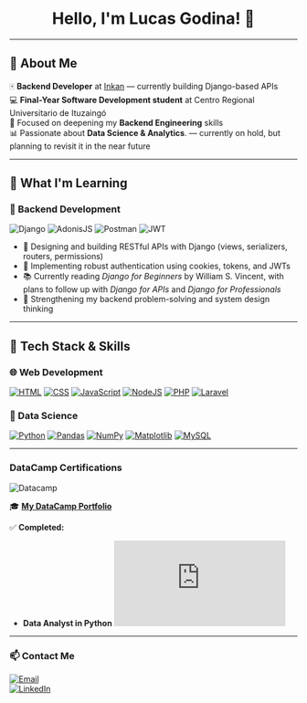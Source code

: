 <h1 align="center">Hello, I'm Lucas Godina! 👋</h1>


---

## 🚀 About Me  

🀄 **Backend Developer** at [Inkan](https://inkan.news)  — currently building Django-based APIs  
💻 **Final-Year Software Development student** at Centro Regional Universitario de Ituzaingó  
🌱 Focused on deepening my **Backend Engineering** skills  
📊 Passionate about **Data Science & Analytics**.  — currently on hold, but planning to revisit it in the near future  

---

## 📘 What I'm Learning

### 🧩 Backend Development

![Django](https://img.shields.io/badge/django-%23092E20.svg?style=for-the-badge&logo=django&logoColor=white)
![AdonisJS](https://img.shields.io/badge/adonisjs-%234e0eef.svg?style=for-the-badge&logo=adonisjs&logoColor=white)
![Postman](https://img.shields.io/badge/Postman-FF6C37?style=for-the-badge&logo=postman&logoColor=white)
![JWT](https://img.shields.io/badge/JWT-black?style=for-the-badge&logo=JSON%20web%20tokens)

- 🧱 Designing and building RESTful APIs with Django (views, serializers, routers, permissions)  
- 🔐 Implementing robust authentication using cookies, tokens, and JWTs  
- 📚 Currently reading *Django for Beginners* by William S. Vincent, with plans to follow up with *Django for APIs* and *Django for Professionals*  
- 🧠 Strengthening my backend problem-solving and system design thinking  



---

## 🧰 Tech Stack & Skills

### 🌐 Web Development
[![HTML](https://img.shields.io/badge/HTML-%23E34F26.svg?logo=html5&logoColor=white)](#)
[![CSS](https://img.shields.io/badge/CSS-1572B6?logo=css3&logoColor=fff)](#)
[![JavaScript](https://img.shields.io/badge/JavaScript-F7DF1E?logo=javascript&logoColor=000)](#)
[![NodeJS](https://img.shields.io/badge/Node.js-6DA55F?logo=node.js&logoColor=white)](#)
[![PHP](https://img.shields.io/badge/php-%23777BB4.svg?&logo=php&logoColor=white)](#)
[![Laravel](https://img.shields.io/badge/Laravel-%23FF2D20.svg?logo=laravel&logoColor=white)](#)

### 🧠 Data Science
[![Python](https://img.shields.io/badge/Python-3776AB?logo=python&logoColor=fff)](#)
[![Pandas](https://img.shields.io/badge/Pandas-150458?logo=pandas&logoColor=fff)](#)
[![NumPy](https://img.shields.io/badge/NumPy-4DABCF?logo=numpy&logoColor=fff)](#)
[![Matplotlib](https://custom-icon-badges.demolab.com/badge/Matplotlib-71D291?logo=matplotlib&logoColor=fff)](#)
[![MySQL](https://img.shields.io/badge/MySQL-4479A1?logo=mysql&logoColor=fff)](#)

---
### DataCamp Certifications
![Datacamp](https://img.shields.io/badge/Datacamp-05192D?style=for-the-badge&logo=datacamp&logoColor=03E860)

🎓 **[My DataCamp Portfolio](https://www.datacamp.com/portfolio/lucasgodina)**  

✅ **Completed:**  
- **Data Analyst in Python** ![Certificate](https://github.com/lucasgodina/lucasgodina/blob/main/certificate_data_analyst_python.pdf)    



---

### 📫 Contact Me  
[![Email](https://img.shields.io/badge/Email-lucasgodina@gmail.com-D14836?style=for-the-badge&logo=gmail&logoColor=white)](mailto:lucasgodina@gmail.com)  
[![LinkedIn](https://img.shields.io/badge/LinkedIn-Lucas%20Godina-0077B5?style=for-the-badge&logo=linkedin&logoColor=white)](https://www.linkedin.com/in/lucas-godina-726812328/)

